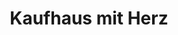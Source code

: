 ---
title: "Kaufhaus mit Herz"
url: /buchholz-in-der-nordheide/kaufhaus-mit-herz/
shop: Gebrauchtwaren
---